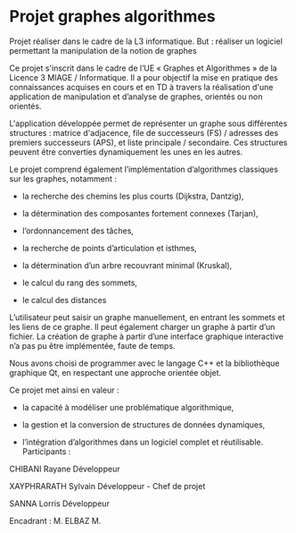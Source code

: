 # Projet graphes algorithmes
Projet réaliser dans le cadre de la L3 informatique. But : réaliser un logiciel permettant la manipulation de la notion de graphes

Ce projet s'inscrit dans le cadre de l’UE « Graphes et Algorithmes » de la Licence 3 MIAGE / Informatique. Il a pour objectif la mise en pratique des connaissances acquises en cours et en TD à travers la réalisation d'une application de manipulation et d’analyse de graphes, orientés ou non orientés.

L'application développée permet de représenter un graphe sous différentes structures : matrice d'adjacence, file de successeurs (FS) / adresses des premiers successeurs (APS), et liste principale / secondaire. Ces structures peuvent être converties dynamiquement les unes en les autres.

Le projet comprend également l’implémentation d’algorithmes classiques sur les graphes, notamment :

- la recherche des chemins les plus courts (Dijkstra, Dantzig),

- la détermination des composantes fortement connexes (Tarjan),

- l’ordonnancement des tâches,

- la recherche de points d’articulation et isthmes,

- la détermination d’un arbre recouvrant minimal (Kruskal),

- le calcul du rang des sommets,

- le calcul des distances

L’utilisateur peut saisir un graphe manuellement, en entrant les sommets et les liens de ce graphe. Il peut également charger un graphe à partir d’un fichier. La création de graphe à partir d’une interface graphique interactive n’a pas pu être implémentée, faute de temps.

Nous avons choisi de programmer avec le langage C++ et la bibliothèque graphique Qt, en respectant une approche orientée objet.

Ce projet met ainsi en valeur :

- la capacité à modéliser une problématique algorithmique,

- la gestion et la conversion de structures de données dynamiques,

- l’intégration d’algorithmes dans un logiciel complet et réutilisable.
Participants :

CHIBANI Rayane Développeur

XAYPHRARATH Sylvain Développeur - Chef de projet

SANNA Lorris Développeur

Encadrant : M. ELBAZ M.
